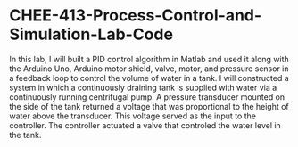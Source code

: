 # CHEE-413-Process-Control-and-Simulation-Lab-Code
In this lab, I will built a PID control algorithm in Matlab and used it along with the Arduino Uno, Arduino motor shield, valve, motor, and pressure sensor in a feedback loop to control the volume of water in a tank. I will constructed a system in which a continuously draining tank is supplied with water via a continuously running centrifugal pump. A pressure transducer mounted on the side of the tank returned a voltage that was proportional to the height of water above the transducer. This voltage served as the input to the controller. The controller actuated a valve that controled the water level in the tank.
